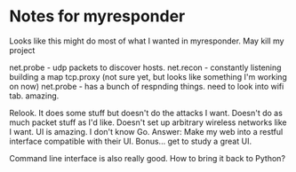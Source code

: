 <!-- TITLE: Bettercap -->
<!-- SUBTITLE: A quick summary of Bettercap -->

# Notes for myresponder
Looks like this might do most of what I wanted in myresponder.  May kill my project

net.probe - udp packets to discover hosts.
net.recon - constantly listening building a map
tcp.proxy (not sure yet, but looks like something I'm working on now)
net.probe - has a bunch of respnding things.
need to look into wifi tab.
amazing.

Relook.  It does some stuff but doesn't do the attacks I want.
Doesn't do as much packet stuff as I'd like.
Doesn't set up arbitrary wireless networks like I want.
UI is amazing.  I don't know Go.  Answer:
Make my web into a restful interface compatible with their UI.
Bonus... get to study a great UI.

Command line interface is also really good.  How to bring it back to Python?
